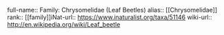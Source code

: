 

full-name:: Family: Chrysomelidae (Leaf Beetles)
alias:: [[Chrysomelidae]]
rank:: [[family]]iNat-url:: https://www.inaturalist.org/taxa/51146
wiki-url:: http://en.wikipedia.org/wiki/Leaf_beetle